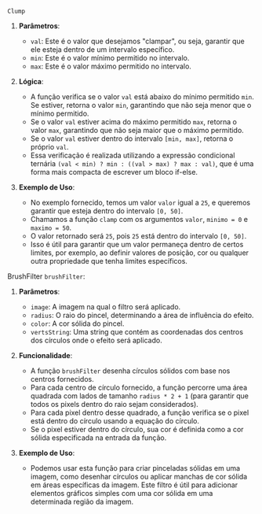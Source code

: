 `Clump`
1. **Parâmetros**:
   - `val`: Este é o valor que desejamos "clampar", ou seja, garantir que ele esteja dentro de um intervalo específico.
   - `min`: Este é o valor mínimo permitido no intervalo.
   - `max`: Este é o valor máximo permitido no intervalo.

2. **Lógica**:
   - A função verifica se o valor `val` está abaixo do mínimo permitido `min`. Se estiver, retorna o valor `min`, garantindo que não seja menor que o mínimo permitido.
   - Se o valor `val` estiver acima do máximo permitido `max`, retorna o valor `max`, garantindo que não seja maior que o máximo permitido.
   - Se o valor `val` estiver dentro do intervalo `[min, max]`, retorna o próprio `val`.
   - Essa verificação é realizada utilizando a expressão condicional ternária `(val < min) ? min : ((val > max) ? max : val)`, que é uma forma mais compacta de escrever um bloco if-else.

3. **Exemplo de Uso**:
   - No exemplo fornecido, temos um valor `valor` igual a `25`, e queremos garantir que esteja dentro do intervalo `[0, 50]`.
   - Chamamos a função `clamp` com os argumentos `valor`, `minimo = 0` e `maximo = 50`.
   - O valor retornado será `25`, pois `25` está dentro do intervalo `[0, 50]`.
   - Isso é útil para garantir que um valor permaneça dentro de certos limites, por exemplo, ao definir valores de posição, cor ou qualquer outra propriedade que tenha limites específicos.

BrushFilter
`brushFilter`:

1. **Parâmetros**:
   - `image`: A imagem na qual o filtro será aplicado.
   - `radius`: O raio do pincel, determinando a área de influência do efeito.
   - `color`: A cor sólida do pincel.
   - `vertsString`: Uma string que contém as coordenadas dos centros dos círculos onde o efeito será aplicado.

2. **Funcionalidade**:
   - A função `brushFilter` desenha círculos sólidos com base nos centros fornecidos.
   - Para cada centro de círculo fornecido, a função percorre uma área quadrada com lados de tamanho `radius * 2 + 1` (para garantir que todos os pixels dentro do raio sejam considerados).
   - Para cada pixel dentro desse quadrado, a função verifica se o pixel está dentro do círculo usando a equação do círculo.
   - Se o pixel estiver dentro do círculo, sua cor é definida como a cor sólida especificada na entrada da função.

3. **Exemplo de Uso**:
   - Podemos usar esta função para criar pinceladas sólidas em uma imagem, como desenhar círculos ou aplicar manchas de cor sólida em áreas específicas da imagem. Este filtro é útil para adicionar elementos gráficos simples com uma cor sólida em uma determinada região da imagem.
